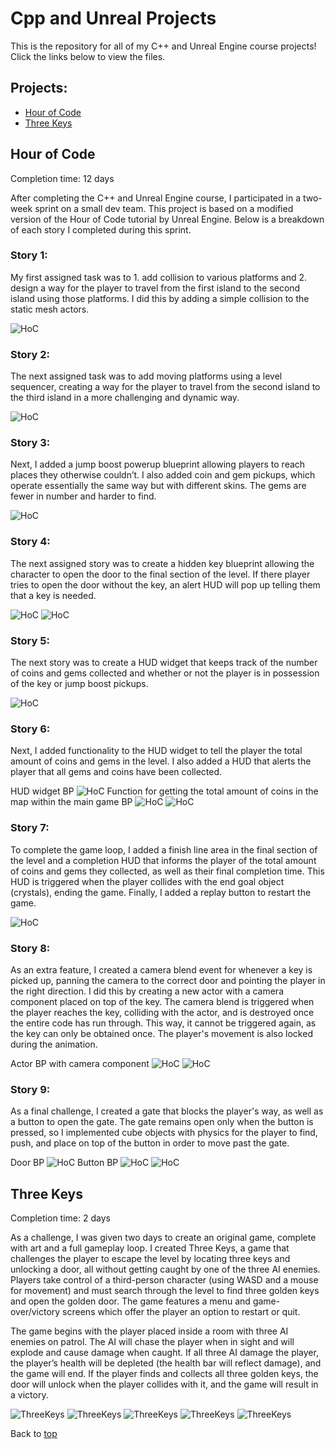 # Cpp and Unreal Projects
This is the repository for all of my C++ and Unreal Engine course projects! Click the links below to view the files.
## Projects:
- <a href="" target="_blank">Hour of Code</a>
- <a href="https://github.com/alvarezsound/Cpp-and-Unreal-Projects/tree/main/UnrealFinal" target="_blank">Three Keys</a>

## Hour of Code
Completion time: 12 days

After completing the C++ and Unreal Engine course, I participated in a two-week sprint on a small dev team. This project is based on a modified version of the Hour of Code tutorial by Unreal Engine. Below is a breakdown of each story I completed during this sprint.

### Story 1: 
My first assigned task was to 1. add collision to various platforms and 2. design a way for the player to travel from the first island to the second island using those platforms. I did this by adding a simple collision to the static mesh actors.

![HoC](/Images/HoC_Platforms.gif)

### Story 2: 
The next assigned task was to add moving platforms using a level sequencer, creating a way for the player to travel from the second island to the third island in a more challenging and dynamic way.

![HoC](/Images/HoC_Sequencer.gif)

### Story 3: 
Next, I added a jump boost powerup blueprint allowing players to reach places they otherwise couldn’t. I also added coin and gem pickups, which operate essentially the same way but with different skins. The gems are fewer in number and harder to find.

![HoC](/Images/HoC_JumpBoost.gif)

### Story 4: 
The next assigned story was to create a hidden key blueprint allowing the character to open the door to the final section of the level. If there player tries to open the door without the key, an alert HUD will pop up telling them that a key is needed.

![HoC](/Images/HoC_Key.png)
![HoC](/Images/Hoc_Door.png)

### Story 5: 
The next story was to create a HUD widget that keeps track of the number of coins and gems collected and whether or not the player is in possession of the key or jump boost pickups.

![HoC](/Images/HoC_HUD.png)

### Story 6: 
Next, I added functionality to the HUD widget to tell the player the total amount of coins and gems in the level. I also added a HUD that alerts the player that all gems and coins have been collected.

HUD widget BP
![HoC](/Images/HoC_HUDBP.png)
Function for getting the total amount of coins in the map within the main game BP
![HoC](/Images/HoC_CoinCounterBP.png)
![HoC](/Images/HoC_Alert.png)

### Story 7: 
To complete the game loop, I added a finish line area in the final section of the level and a completion HUD that informs the player of the total amount of coins and gems they collected, as well as their final completion time. This HUD is triggered when the player collides with the end goal object (crystals), ending the game. Finally, I added a replay button to restart the game.

![HoC](/Images/HoC_Victory.png)

### Story 8: 
As an extra feature, I created a camera blend event for whenever a key is picked up, panning the camera to the correct door and pointing the player in the right direction. I did this by creating a new actor with a camera component placed on top of the key. The camera blend is triggered when the player reaches the key, colliding with the actor, and is destroyed once the entire code has run through. This way, it cannot be triggered again, as the key can only be obtained once. The player's movement is also locked during the animation.

Actor BP with camera component
![HoC](/Images/HoC_CameraBP.png)
![HoC](/Images/HoC_CameraBlend.gif)

### Story 9: 
As a final challenge, I created a gate that blocks the player's way, as well as a button to open the gate. The gate remains open only when the button is pressed, so I implemented cube objects with physics for the player to find, push, and place on top of the button in order to move past the gate.

Door BP
![HoC](/Images/HoC_GateBP.png)
Button BP
![HoC](/Images/HoC_GateButtonBP.png)
![HoC](/Images/HoC_GateButton.gif)


## Three Keys
Completion time: 2 days

As a challenge, I was given two days to create an original game, complete with art and a full gameplay loop. I created Three Keys, a game that challenges the player to escape the level by locating three keys and unlocking a door, all without getting caught by one of the three AI enemies. Players take control of a third-person character (using WASD and a mouse for movement) and must search through the level to find three golden keys and open the golden door. The game features a menu and game-over/victory screens which offer the player an option to restart or quit.

The game begins with the player placed inside a room with three AI enemies on patrol. The AI will chase the player when in sight and will explode and cause damage when caught. If all three AI damage the player, the player’s health will be depleted (the health bar will reflect damage), and the game will end. If the player finds and collects all three golden keys, the door will unlock when the player collides with it, and the game will result in a victory. 

![ThreeKeys](/Images/TK0.png)
![ThreeKeys](/Images/TK1.png)
![ThreeKeys](/Images/TK2.png)
![ThreeKeys](/Images/TK3.png)
![ThreeKeys](/Images/TK5.png)

Back to [top](#Cpp-and-Unreal-Projects)
